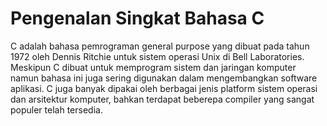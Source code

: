 # Pengenalan Singkat Bahasa C

C adalah bahasa pemrograman general purpose yang dibuat pada tahun 1972 oleh Dennis Ritchie untuk sistem operasi Unix di Bell Laboratories. Meskipun C dibuat untuk memprogram sistem dan jaringan komputer namun bahasa ini juga sering digunakan dalam mengembangkan software aplikasi. C juga banyak dipakai oleh berbagai jenis platform sistem operasi dan arsitektur komputer, bahkan terdapat beberepa compiler yang sangat populer telah tersedia.
